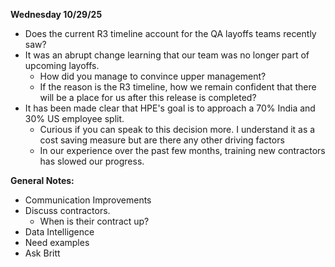 **Wednesday 10/29/25**
- Does the current R3 timeline account for the QA layoffs teams recently saw?
- It was an abrupt change learning that our team was no longer part of upcoming layoffs.
	- How did you manage to convince upper management?
	- If the reason is the R3 timeline, how we remain confident that there will be a place for us after this release is completed?
- It has been made clear that HPE's goal is to approach a 70% India and 30% US employee split.
	- Curious if you can speak to this decision more. I understand it as a cost saving measure but are there any other driving factors
	- In our experience over the past few months, training new contractors has slowed our progress.

**General Notes:**
- Communication Improvements
- Discuss contractors.
	- When is their contract up?
- Data Intelligence
- Need examples
- Ask Britt 